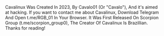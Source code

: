 Cavalinux Was Created In 2023, By Cavalo01 (Or "Cavalo"), And it's aimed at hacking. If you want to contact me about Cavalinux, Download Telegram And Open t.me/RGB_01 In Your Browser. It Was First Released On Scorpion Group (t.me/scorpion_group0),
The Creator Of Cavalinux Is Brazillian.
Thanks for reading!

